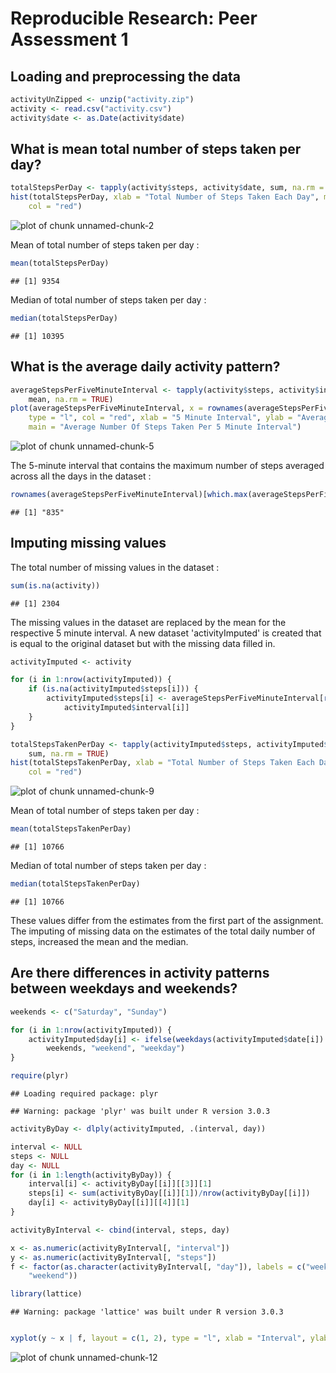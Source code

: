 # Reproducible Research: Peer Assessment 1


## Loading and preprocessing the data


```r
activityUnZipped <- unzip("activity.zip")
activity <- read.csv("activity.csv")
activity$date <- as.Date(activity$date)
```


## What is mean total number of steps taken per day?


```r
totalStepsPerDay <- tapply(activity$steps, activity$date, sum, na.rm = TRUE)
hist(totalStepsPerDay, xlab = "Total Number of Steps Taken Each Day", main = "Total Number of Steps Taken Each Day", 
    col = "red")
```

![plot of chunk unnamed-chunk-2](figure/unnamed-chunk-2.png) 

Mean of total number of steps taken per day :

```r
mean(totalStepsPerDay)
```

```
## [1] 9354
```

Median of total number of steps taken per day :

```r
median(totalStepsPerDay)
```

```
## [1] 10395
```

## What is the average daily activity pattern?


```r
averageStepsPerFiveMinuteInterval <- tapply(activity$steps, activity$interval, 
    mean, na.rm = TRUE)
plot(averageStepsPerFiveMinuteInterval, x = rownames(averageStepsPerFiveMinuteInterval), 
    type = "l", col = "red", xlab = "5 Minute Interval", ylab = "Average Number of Steps", 
    main = "Average Number Of Steps Taken Per 5 Minute Interval")
```

![plot of chunk unnamed-chunk-5](figure/unnamed-chunk-5.png) 

The 5-minute interval that contains the maximum number of steps averaged across all the days in the dataset :

```r
rownames(averageStepsPerFiveMinuteInterval)[which.max(averageStepsPerFiveMinuteInterval)]
```

```
## [1] "835"
```


## Imputing missing values

The total number of missing values in the dataset :

```r
sum(is.na(activity))
```

```
## [1] 2304
```

The missing values in the dataset are replaced by the mean for the respective 5 minute interval.
A new dataset 'activityImputed' is created that is equal to the original dataset but with the missing data filled in.


```r
activityImputed <- activity

for (i in 1:nrow(activityImputed)) {
    if (is.na(activityImputed$steps[i])) {
        activityImputed$steps[i] <- averageStepsPerFiveMinuteInterval[rownames(averageStepsPerFiveMinuteInterval) == 
            activityImputed$interval[i]]
    }
}
```


```r
totalStepsTakenPerDay <- tapply(activityImputed$steps, activityImputed$date, 
    sum, na.rm = TRUE)
hist(totalStepsTakenPerDay, xlab = "Total Number of Steps Taken Each Day", main = "Total Number of Steps Taken Each Day", 
    col = "red")
```

![plot of chunk unnamed-chunk-9](figure/unnamed-chunk-9.png) 

Mean of total number of steps taken per day :

```r
mean(totalStepsTakenPerDay)
```

```
## [1] 10766
```

Median of total number of steps taken per day :

```r
median(totalStepsTakenPerDay)
```

```
## [1] 10766
```

These values differ from the estimates from the first part of the assignment. The imputing of missing data on the estimates of the total daily number of steps, increased the mean and the median. 

## Are there differences in activity patterns between weekdays and weekends?


```r
weekends <- c("Saturday", "Sunday")

for (i in 1:nrow(activityImputed)) {
    activityImputed$day[i] <- ifelse(weekdays(activityImputed$date[i]) %in% 
        weekends, "weekend", "weekday")
}

require(plyr)
```

```
## Loading required package: plyr
```

```
## Warning: package 'plyr' was built under R version 3.0.3
```

```r
activityByDay <- dlply(activityImputed, .(interval, day))

interval <- NULL
steps <- NULL
day <- NULL
for (i in 1:length(activityByDay)) {
    interval[i] <- activityByDay[[i]][[3]][1]
    steps[i] <- sum(activityByDay[[i]][1])/nrow(activityByDay[[i]])
    day[i] <- activityByDay[[i]][[4]][1]
}

activityByInterval <- cbind(interval, steps, day)

x <- as.numeric(activityByInterval[, "interval"])
y <- as.numeric(activityByInterval[, "steps"])
f <- factor(as.character(activityByInterval[, "day"]), labels = c("weekday", 
    "weekend"))

library(lattice)
```

```
## Warning: package 'lattice' was built under R version 3.0.3
```

```r

xyplot(y ~ x | f, layout = c(1, 2), type = "l", xlab = "Interval", ylab = "Number of Steps")
```

![plot of chunk unnamed-chunk-12](figure/unnamed-chunk-12.png) 


